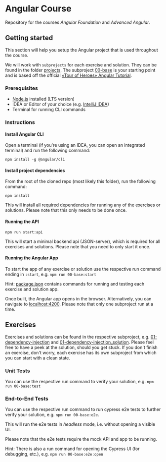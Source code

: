 # Angular Course

Repository for the courses _Angular Foundation_ and _Advanced Angular_.

## Getting started

This section will help you setup the Angular project that is used throughout the course.

We will work with `subprojects` for each exercise and solution. They can be found in the folder [projects](projects).
The subproject [00-base](projects/00-base) is your starting point and is based off the official [«Tour of Heroes» Angular Tutorial](https://angular.io/tutorial).

### Prerequisites
* [Node.js](https://nodejs.org/en/) installed (LTS version)
* IDEA or Editor of your choice (e.g. [IntelliJ IDEA](https://www.jetbrains.com/idea/))
* Terminal for running CLI commands

### Instructions

#### Install Angular CLI
Open a terminal (if you're using an IDEA, you can open an integrated terminal) and run the following command:

```
npm install -g @angular/cli
```

#### Install project dependencies

From the root of the cloned repo (most likely this folder), run the following command:

```
npm install
```
This will install all required dependencies for running any of the exercises or solutions. Please note that this only needs to be done once.

#### Running the API
```
npm run start:api
```
This will start a minimal backend api (JSON-server), which is required for all exercises and solutions. Please note that you need to only start it once.

#### Running the Angular App
To start the app of any exercise or solution use the respective run command ending in `:start`, e.g. `npm run 00-base:start`

Hint: [package.json](package.json) contains commands for running and testing each exercise and solution app.

Once built, the Angular app opens in the browser. Alternatively, you can navigate to [localhost:4200](). Please note that only one subproject run at a time.


## Exercises
Exercises and solutions can be found in the respective subproject, e.g. [01-dependency-injection](projects/01-dependency-injection) and [01-dependency-injection_solution](projects/01-dependency-injection_solution). Please feel free to have a peek at the solution, should you get stuck. If you don't finish an exercise, don't worry, each exercise has its own subproject from which you can start with a clean state.

### Unit Tests
You can use the respective run command to verify your solution, e.g. `npm run 00-base:test`

### End-to-End Tests
You can use the respective run command to run cypress e2e tests to further verify your solution, e.g. `npm run 00-base:e2e`.

This will run the e2e tests in _headless_ mode, i.e. without opening a visible UI.

Please note that the e2e tests require the mock API and app to be running.

Hint: There is also a run command for opening the Cypress UI (for debugging, etc.), e.g. `npm run 00-base:e2e:open`
